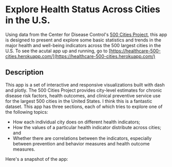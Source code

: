 # Explore Health Status Across Cities in the U.S.

Using data from the Center for Disease Control's [500 Cities Project](https://www.cdc.gov/500cities/index.htm), this app is designed to present and explore some basic statistics and trends in the major health and well-being indicators across the 500 largest cities in the U.S. To see the acutal app up and running, go to [https://healthcare-500-cities.herokuapp.com/](https://healthcare-500-cities.herokuapp.com/)

## Description

This app is a set of interactive and responsive visualizations built with dash and plotly. The 500 Cities Project provides city-level estimates for chronic disease risk factors, health outcomes, and clinical preventive service use for the largest 500 cities in the United States. I think this is a fantastic dataset. This app has three sections, each of which tries to explore one of the following topics:
- How each individual city does on different health indicators;
- How the values of a particular health indicator distribute across cities; and
- Whether there are correlations between the indicators, especially between prevention and behavior measures and health outcome measures.

Here's a snapshot of the app:



